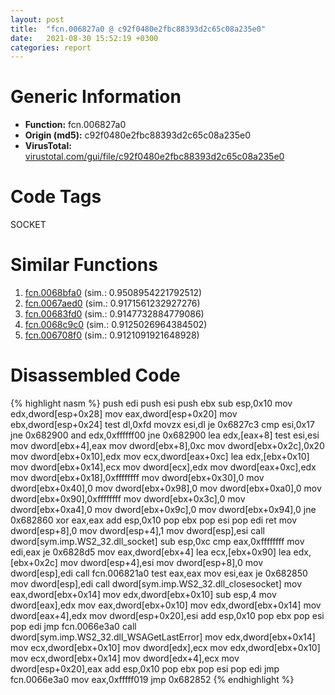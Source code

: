 ```yaml
---
layout: post
title:  "fcn.006827a0 @ c92f0480e2fbc88393d2c65c08a235e0"
date:   2021-08-30 15:52:19 +0300
categories: report
---
```


# Generic Information
- **Function:** fcn.006827a0
- **Origin (md5):** c92f0480e2fbc88393d2c65c08a235e0
- **VirusTotal:** [virustotal.com/gui/file/c92f0480e2fbc88393d2c65c08a235e0][virustotal_ref]

# Code Tags
<span class="tag" id="SOCKET">SOCKET</span>


# Similar Functions

1. [fcn.0068bfa0][similar_1_ref] (sim.: 0.9508954221792512)
2. [fcn.0067aed0][similar_2_ref] (sim.: 0.9171561232927276)
3. [fcn.00683fd0][similar_3_ref] (sim.: 0.9147732884779086)
4. [fcn.0068c9c0][similar_4_ref] (sim.: 0.9125026964384502)
5. [fcn.006708f0][similar_5_ref] (sim.: 0.9121091921648928)


# Disassembled Code

{% highlight nasm %}
push edi
push esi
push ebx
sub esp,0x10
mov edx,dword[esp+0x28]
mov eax,dword[esp+0x20]
mov ebx,dword[esp+0x24]
test dl,0xfd
movzx esi,dl
je 0x6827c3
cmp esi,0x17
jne 0x682900
and edx,0xffffff00
jne 0x682900
lea edx,[eax+8]
test esi,esi
mov dword[ebx+4],eax
mov dword[ebx+8],0xc
mov dword[ebx+0x2c],0x20
mov dword[ebx+0x10],edx
mov ecx,dword[eax+0xc]
lea edx,[ebx+0x10]
mov dword[ebx+0x14],ecx
mov dword[ecx],edx
mov dword[eax+0xc],edx
mov dword[ebx+0x18],0xffffffff
mov dword[ebx+0x30],0
mov dword[ebx+0x40],0
mov dword[ebx+0x98],0
mov dword[ebx+0xa0],0
mov dword[ebx+0x90],0xffffffff
mov dword[ebx+0x3c],0
mov dword[ebx+0xa4],0
mov dword[ebx+0x9c],0
mov dword[ebx+0x94],0
jne 0x682860
xor eax,eax
add esp,0x10
pop ebx
pop esi
pop edi
ret 
mov dword[esp+8],0
mov dword[esp+4],1
mov dword[esp],esi
call dword[sym.imp.WS2_32.dll_socket]
sub esp,0xc
cmp eax,0xffffffff
mov edi,eax
je 0x6828d5
mov eax,dword[ebx+4]
lea ecx,[ebx+0x90]
lea edx,[ebx+0x2c]
mov dword[esp+4],esi
mov dword[esp+8],0
mov dword[esp],edi
call fcn.006821a0
test eax,eax
mov esi,eax
je 0x682850
mov dword[esp],edi
call dword[sym.imp.WS2_32.dll_closesocket]
mov eax,dword[ebx+0x14]
mov edx,dword[ebx+0x10]
sub esp,4
mov dword[eax],edx
mov eax,dword[ebx+0x10]
mov edx,dword[ebx+0x14]
mov dword[eax+4],edx
mov dword[esp+0x20],esi
add esp,0x10
pop ebx
pop esi
pop edi
jmp fcn.0066e3a0
call dword[sym.imp.WS2_32.dll_WSAGetLastError]
mov edx,dword[ebx+0x14]
mov ecx,dword[ebx+0x10]
mov dword[edx],ecx
mov edx,dword[ebx+0x10]
mov ecx,dword[ebx+0x14]
mov dword[edx+4],ecx
mov dword[esp+0x20],eax
add esp,0x10
pop ebx
pop esi
pop edi
jmp fcn.0066e3a0
mov eax,0xfffff019
jmp 0x682852
{% endhighlight %}


[similar_1_ref]: /report/fcn.0068bfa0@c92f0480e2fbc88393d2c65c08a235e0
[similar_2_ref]: /report/fcn.0067aed0@c92f0480e2fbc88393d2c65c08a235e0
[similar_3_ref]: /report/fcn.00683fd0@c92f0480e2fbc88393d2c65c08a235e0
[similar_4_ref]: /report/fcn.0068c9c0@c92f0480e2fbc88393d2c65c08a235e0
[similar_5_ref]: /report/fcn.006708f0@c92f0480e2fbc88393d2c65c08a235e0
[virustotal_ref]: https://www.virustotal.com/gui/file/c92f0480e2fbc88393d2c65c08a235e0